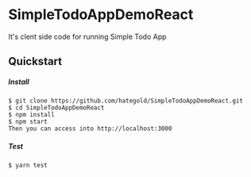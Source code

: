 # SimpleTodoAppDemoReact
It's clent side code for running Simple Todo App

## Quickstart
##### Install

    $ git clone https://github.com/hategold/SimpleTodoAppDemoReact.git
    $ cd SimpleTodoAppDemoReact
    $ npm install
    $ npm start
    Then you can access into http://localhost:3000
##### Test
    $ yarn test

